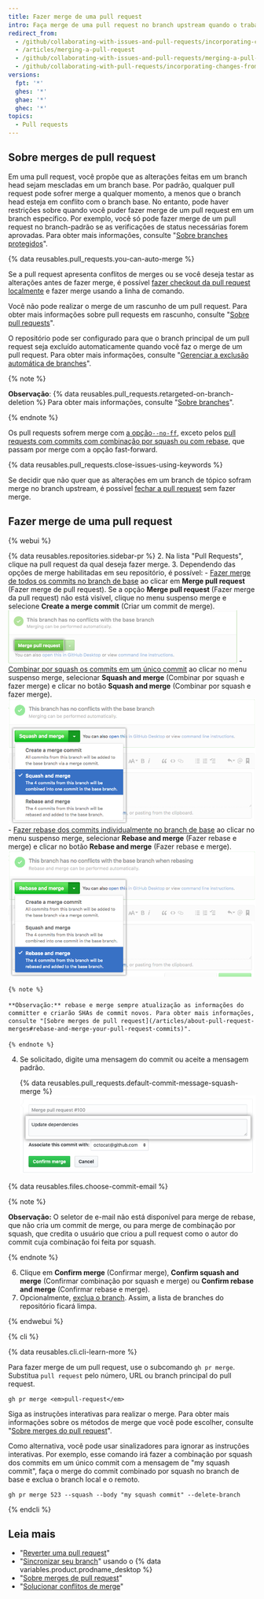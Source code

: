 ```yaml
---
title: Fazer merge de uma pull request
intro: Faça merge de uma pull request no branch upstream quando o trabalho estiver finalizado. Qualquer pessoa com acesso push no repositório pode completar o merge.
redirect_from:
  - /github/collaborating-with-issues-and-pull-requests/incorporating-changes-from-a-pull-request/merging-a-pull-request
  - /articles/merging-a-pull-request
  - /github/collaborating-with-issues-and-pull-requests/merging-a-pull-request
  - /github/collaborating-with-pull-requests/incorporating-changes-from-a-pull-request/merging-a-pull-request
versions:
  fpt: '*'
  ghes: '*'
  ghae: '*'
  ghec: '*'
topics:
  - Pull requests
---
```


## Sobre merges de pull request

Em uma pull request, você propõe que as alterações feitas em um branch head sejam mescladas em um branch base. Por padrão, qualquer pull request pode sofrer merge a qualquer momento, a menos que o branch head esteja em conflito com o branch base. No entanto, pode haver restrições sobre quando você puder fazer merge de um pull request em um branch específico. Por exemplo, você só pode fazer merge de um pull request no branch-padrão se as verificações de status necessárias forem aprovadas. Para obter mais informações, consulte "[Sobre branches protegidos](/github/administering-a-repository/about-protected-branches)".

{% data reusables.pull_requests.you-can-auto-merge %}

Se a pull request apresenta conflitos de merges ou se você deseja testar as alterações antes de fazer merge, é possível [fazer checkout da pull request localmente](/github/collaborating-with-pull-requests/reviewing-changes-in-pull-requests/checking-out-pull-requests-locally) e fazer merge usando a linha de comando.

Você não pode realizar o merge de um rascunho de um pull request. Para obter mais informações sobre pull requests em rascunho, consulte "[Sobre pull requests](/articles/about-pull-requests#draft-pull-requests)".

O repositório pode ser configurado para que o branch principal de um pull request seja excluído automaticamente quando você faz o merge de um pull request. Para obter mais informações, consulte "[Gerenciar a exclusão automática de branches](/github/administering-a-repository/managing-the-automatic-deletion-of-branches)".

{% note %}

**Observação**: {% data reusables.pull_requests.retargeted-on-branch-deletion %} Para obter mais informações, consulte "[Sobre branches](/github/collaborating-with-issues-and-pull-requests/about-branches#working-with-branches)".

{% endnote %}

Os pull requests sofrem merge com [a opção`--no-ff`](https://git-scm.com/docs/git-merge#_fast_forward_merge), exceto pelos [pull requests com commits com combinação por squash ou com rebase](/pull-requests/collaborating-with-pull-requests/incorporating-changes-from-a-pull-request/about-pull-request-merges), que passam por merge com a opção fast-forward.

{% data reusables.pull_requests.close-issues-using-keywords %}

Se decidir que não quer que as alterações em um branch de tópico sofram merge no branch upstream, é possível [fechar a pull request](/pull-requests/collaborating-with-pull-requests/incorporating-changes-from-a-pull-request/closing-a-pull-request) sem fazer merge.

## Fazer merge de uma pull request

{% webui %}

{% data reusables.repositories.sidebar-pr %}
2. Na lista "Pull Requests", clique na pull request da qual deseja fazer merge.
3. Dependendo das opções de merge habilitadas em seu repositório, é possível:
    - [Fazer merge de todos os commits no branch de base](/articles/about-pull-request-merges/) ao clicar em **Merge pull request** (Fazer merge de pull request). Se a opção **Merge pull request** (Fazer merge da pull request) não está visível, clique no menu suspenso merge e selecione **Create a merge commit** (Criar um commit de merge). ![botão-merge-pull-request](/assets/images/help/pull_requests/pullrequest-mergebutton.png)
    - [Combinar por squash os commits em um único commit](/articles/about-pull-request-merges/#squash-and-merge-your-pull-request-commits) ao clicar no menu suspenso merge, selecionar **Squash and merge** (Combinar por squash e fazer merge) e clicar no botão **Squash and merge** (Combinar por squash e fazer merge). ![botão-clicar-squash-e-merge](/assets/images/help/pull_requests/select-squash-and-merge-from-drop-down-menu.png)
    - [Fazer rebase dos commits individualmente no branch de base](/articles/about-pull-request-merges/#rebase-and-merge-your-pull-request-commits) ao clicar no menu suspenso merge, selecionar **Rebase and merge** (Fazer rebase e merge) e clicar no botão **Rebase and merge** (Fazer rebase e merge). ![selecionar-rebase-e-merge-no-menu-suspenso](/assets/images/help/pull_requests/select-rebase-and-merge-from-drop-down-menu.png)

    {% note %}

    **Observação:** rebase e merge sempre atualização as informações do committer e criarão SHAs de commit novos. Para obter mais informações, consulte "[Sobre merges de pull request](/articles/about-pull-request-merges#rebase-and-merge-your-pull-request-commits)".

    {% endnote %}
4. Se solicitado, digite uma mensagem do commit ou aceite a mensagem padrão.

   {% data reusables.pull_requests.default-commit-message-squash-merge %}
   ![Campo Commit message (Mensagem do commit)](/assets/images/help/pull_requests/merge_box/pullrequest-commitmessage.png)

{% data reusables.files.choose-commit-email %}

   {% note %}

   **Observação:** O seletor de e-mail não está disponível para merge de rebase, que não cria um commit de merge, ou para merge de combinação por squash, que credita o usuário que criou a pull request como o autor do commit cuja combinação foi feita por squash.

   {% endnote %}

6. Clique em **Confirm merge** (Confirmar merge), **Confirm squash and merge** (Confirmar combinação por squash e merge) ou **Confirm rebase and merge** (Confirmar rebase e merge).
6. Opcionalmente, [exclua o branch](/articles/deleting-unused-branches). Assim, a lista de branches do repositório ficará limpa.

{% endwebui %}

{% cli %}

{% data reusables.cli.cli-learn-more %}

Para fazer merge de um pull request, use o subcomando `gh pr merge`. Substitua `pull request` pelo número, URL ou branch principal do pull request.

```shell
gh pr merge <em>pull-request</em>
```

Siga as instruções interativas para realizar o merge. Para obter mais informações sobre os métodos de merge que você pode escolher, consulte "[Sobre merges do pull request](/github/collaborating-with-pull-requests/incorporating-changes-from-a-pull-request/about-pull-request-merges)".

Como alternativa, você pode usar sinalizadores para ignorar as instruções interativas. Por exemplo, esse comando irá fazer a combinação por squash dos commits em um único commit com a mensagem de "my squash commit", faça o merge do commit combinado por squash no branch de base e exclua o branch local e o remoto.

```shell
gh pr merge 523 --squash --body "my squash commit" --delete-branch
```

{% endcli %}

## Leia mais

- "[Reverter uma pull request](/articles/reverting-a-pull-request)"
- "[Sincronizar seu branch](/desktop/guides/contributing-to-projects/syncing-your-branch/)" usando o {% data variables.product.prodname_desktop %}
- "[Sobre merges de pull request](/pull-requests/collaborating-with-pull-requests/incorporating-changes-from-a-pull-request/about-pull-request-merges)"
- "[Solucionar conflitos de merge](/github/collaborating-with-pull-requests/addressing-merge-conflicts)"
